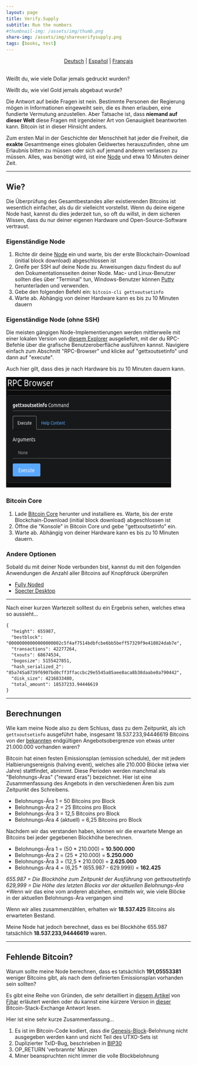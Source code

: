 ```yaml
---
layout: page
title: Verify.Supply
subtitle: Run the numbers
#thumbnail-img: /assets/img/thumb.png
share-img: /assets/img/shareverifysupply.png
tags: [books, test]
---
```


<p align="center">
  <a href="/verify/de">Deutsch</a> |
  <a href="/verify/es">Español</a> |
  <a href="/verify/fr">Français</a> 
  <br><br>
</p>

Weißt du, wie viele Dollar jemals gedruckt wurden?

Weißt du, wie viel Gold jemals abgebaut wurde?

Die Antwort auf beide Fragen ist nein. Bestimmte Personen der Regierung mögen in Informationen eingeweiht sein, die es ihnen erlauben, eine fundierte Vermutung anzustellen. Aber Tatsache ist, dass **niemand auf dieser Welt** diese Fragen mit irgendeiner Art von Genauigkeit beantworten kann. Bitcoin ist in dieser Hinsicht anders.

Zum ersten Mal in der Geschichte der Menschheit hat jeder die Freiheit, die **exakte** Gesamtmenge eines globalen Geldwertes herauszufinden, ohne um Erlaubnis bitten zu müssen oder sich auf jemand anderen verlassen zu müssen. Alles, was benötigt wird, ist eine [Node](https://node.guide) und etwa 10 Minuten deiner Zeit.  

***

## Wie?

Die Überprüfung des Gesamtbestandes aller existierenden Bitcoins ist wesentlich einfacher, als du dir vielleicht vorstellst. Wenn du deine eigene Node hast, kannst du dies jederzeit tun, so oft du willst, in dem sicheren Wissen, dass du nur deiner eigenen Hardware und Open-Source-Software vertraust.

### Eigenständige Node

1. Richte dir deine [Node](/node) ein und warte, bis der erste Blockchain-Download (initial block download) abgeschlossen ist
2. Greife per SSH auf deine Node zu. Anweisungen dazu findest du auf den Dokumentationsseiten deiner Node. Mac- und Linux-Benutzer sollten dies über "Terminal" tun, Windows-Benutzer können [Putty](https://www.putty.org/) herunterladen und verwenden.
3. Gebe den folgenden Befehl ein: `bitcoin-cli gettxoutsetinfo`
4. Warte ab. Abhängig von deiner Hardware kann es bis zu 10 Minuten dauern

### Eigenständige Node (ohne SSH)

Die meisten gängigen Node-Implementierungen werden mittlerweile mit einer lokalen Version von [diesem Explorer](https://explorer.btc21.org/) ausgeliefert, mit der du RPC-Befehle über die grafische Benutzeroberfläche ausführen kannst. Navigiere einfach zum Abschnitt "RPC-Browser" und klicke auf "gettxoutsetinfo" und dann auf "execute".

Auch hier gilt, dass dies je nach Hardware bis zu 10 Minuten dauern kann.

<img src="/assets/img/RPC1.png" class=responsive width="450" height="300" maxheight="300">


### Bitcoin Core

1. Lade [Bitcoin Core](https://bitcoin.org/en/download) herunter und installiere es. Warte, bis der erste Blockchain-Download (initial block download) abgeschlossen ist
2. Öffne die "Konsole" in Bitcoin Core und gebe "gettxoutsetinfo" ein.
3. Warte ab. Abhängig von deiner Hardware kann es bis zu 10 Minuten dauern.

### Andere Optionen

Sobald du mit deiner Node verbunden bist, kannst du mit den folgenden Anwendungen die Anzahl aller Bitcoins auf Knopfdruck überprüfen

* [Fully Noded](https://fonta1n3.github.io/FullyNoded/)
* [Specter Desktop](https://github.com/cryptoadvance/specter-desktop)

***

Nach einer kurzen Wartezeit solltest du ein Ergebnis sehen, welches etwa so aussieht...

```
{
  "height": 655987,
  "bestblock": "00000000000000000002c5f4af7514bdbfcbe6bb5beff57329f9e418024dab7e",
  "transactions": 42277264,
  "txouts": 68674534,
  "bogosize": 5155427851,
  "hash_serialized_2": "85a745a8739f6907bd0cff3ffaccbc29e5545a85aee8aca8b38daabe8a790442",
  "disk_size": 4216833480,
  "total_amount": 18537233.94446619
}
```

***

## Berechnungen

Wie kam meine Node also zu dem Schluss, dass zu dem Zeitpunkt, als ich `gettxoutsetinfo` ausgeführt habe, insgesamt 18.537.233,94446619 Bitcoins von der [bekannten](https://en.bitcoin.it/wiki/Controlled_supply) endgültigen Angebotsobergrenze von etwas unter 21.000.000 vorhanden waren?

Bitcoin hat einen festen Emissionsplan (emission schedule), der mit jedem Halbierungsereignis (halving event), welches alle 210.000 Blöcke (etwa vier Jahre) stattfindet, abnimmt. Diese Perioden werden manchmal als "Belohnungs-Äras" ("reward eras") bezeichnet. Hier ist eine Zusammenfassung des Angebots in den verschiedenen Ären bis zum Zeitpunkt des Schreibens.

* Belohnungs-Ära 1 = 50 Bitcoins pro Block
* Belohnungs-Ära 2 = 25 Bitcoins pro Block
* Belohnungs-Ära 3 = 12,5 Bitcoins pro Block
* Belohnungs-Ära 4 (aktuell) = 6,25 Bitcoins pro Block

Nachdem wir das verstanden haben, können wir die erwartete Menge an Bitcoins bei jeder gegebenen Blockhöhe berechnen.

* Belohnungs-Ära 1 = (50 * 210.000) = **10.500.000**
* Belohnungs-Ära 2 = (25 * 210.000) = **5.250.000**
* Belohnungs-Ära 3 = (12,5 * 210.000) = **2.625.000**
* Belohnungs-Ära 4 = (6,25 * (655.987 - 629.999)) = **162.425**

*655.987 = Die Blockhöhe zum Zeitpunkt der Ausführung von gettxoutsetinfo*  
*629,999 = Die Höhe des letzten Blocks vor der aktuellen Belohnungs-Ära*  
*Wenn wir das eine vom anderen abziehen, ermitteln wir, wie viele Blöcke in der aktuellen Belohnungs-Ära vergangen sind

Wenn wir alles zusammenzählen, erhalten wir **18.537.425** Bitcoins als erwarteten Bestand.

Meine Node hat jedoch berechnet, dass es bei Blockhöhe 655.987 tatsächlich **18.537.233,94446619** waren.

***

## Fehlende Bitcoin?

Warum sollte meine Node berechnen, dass es tatsächlich **191,05553381** weniger Bitcoins gibt, als nach dem definierten Emissionsplan vorhanden sein sollten?  

Es gibt eine Reihe von Gründen, die sehr detailliert in [diesem Artikel](https://fjahr.com/posts/where-are-the-coins/) von [Fjhar](https://twitter.com/fjahr) erläutert werden oder du kannst eine kürzere Version in [dieser](https://bitcoin.stackexchange.com/questions/38994/will-there-be-21-million-bitcoins-eventually/38998#38998) Bitcoin-Stack-Exchange Antwort lesen.

Hier ist eine sehr kurze Zusammenfassung...

1. Es ist im Bitcoin-Code kodiert, dass die [Genesis-Block](https://en.bitcoin.it/wiki/Genesis_block)-Belohnung nicht ausgegeben werden kann und nicht Teil des UTXO-Sets ist
2. Duplizierter TxID-Bug, beschrieben in [BIP30](https://github.com/bitcoin/bips/blob/master/bip-0030.mediawiki)
3. OP_RETURN 'verbrannte' Münzen
4. Miner beanspruchten nicht immer die volle Blockbelohnung


